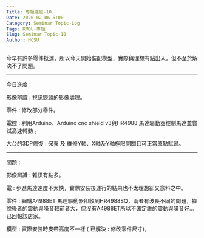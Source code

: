 ```yaml
---
Title: 專題進度-10
Date: 2020-02-06 5:00
Category: Seminar Topic-Log
Tags: KMOL-專題
Slug: Seminar Topic-10
Author: HCSU
---
```


今早有許多零件抵達，所以今天開始裝配模型，實際與理想有點出入，但不至於解決不了問題。

---

今日進度 :

影像辨識 : 視訊鏡頭的影像處理。

零件 : 修改部分零件。

電控 : 利用Arduino、Arduino cnc shield v3與HR4988 馬達驅動器控制馬達並嘗試高速轉動 。

大台的3DP修復 : 保養 及 維修Y軸、X軸及Y軸極限開關且可正常原點賦歸。

---

問題 : 

影像辨識 : 雜訊有點多。

電 : 步進馬達速度不太快，實際安裝後運行的結果也不太理想卻又意料之中。

零件 : 網購A4988ET 馬達驅動器卻收到HR4988SQ，兩者有波長不同的問題，據說後者的震動與噪音較前者大，但沒有A4988ET所以不確定誰的震動與噪音好...已回報該店家。

模型 : 實際安裝時皮帶高度不一樣 ( 已解決 : 修改零件尺寸)。



